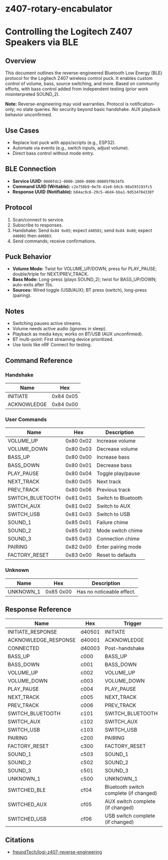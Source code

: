 # z407-rotary-encabulator
# Controlling the Logitech Z407 Speakers via BLE

## Overview

This document outlines the reverse-engineered Bluetooth Low Energy (BLE) protocol for the Logitech Z407 wireless control puck. It enables custom control of volume, bass, source switching, and more. Based on community efforts, with bass control added from independent testing (prior work misinterpreted SOUND_2).

**Note:** Reverse-engineering may void warranties. Protocol is notification-only; no state queries. No security beyond basic handshake. AUX playback behavior unconfirmed.

## Use Cases

- Replace lost puck with apps/scripts (e.g., ESP32).
- Automate via events (e.g., switch inputs, adjust volume).
- Direct bass control without mode entry.

## BLE Connection

- **Service UUID:** `0000fdc2-0000-1000-8000-00805f9b34fb`
- **Command UUID (Writable):** `c2e758b9-0e78-41e0-b0cb-98a593193fc5`
- **Response UUID (Notifiable):** `b84ac9c6-29c5-46d4-bba1-9d534784330f`

## Protocol

1. Scan/connect to service.
2. Subscribe to responses.
3. Handshake: Send `0x84 0x05`; expect `d40501`; send `0x84 0x00`; expect `d40001` then `d40003`.
4. Send commands; receive confirmations.

## Puck Behavior

- **Volume Mode:** Twist for VOLUME_UP/DOWN; press for PLAY_PAUSE; double/triple for NEXT/PREV_TRACK.
- **Bass Mode:** Long-press (plays SOUND_2); twist for BASS_UP/DOWN; auto-exits after 15s.
- **Sources:** Wired toggle (USB/AUX); BT press (switch), long-press (pairing).

## Notes

- Switching pauses active streams.
- Volume needs active audio (ignores in sleep).
- Playback as media keys; works on BT/USB (AUX unconfirmed).
- BT multi-point: First streaming device prioritized.
- Use tools like nRF Connect for testing.

## Command Reference

### Handshake

| Name       | Hex       |
|------------|-----------|
| INITIATE   | 0x84 0x05 |
| ACKNOWLEDGE| 0x84 0x00 |

### User Commands

| Name              | Hex       | Description                          |
|-------------------|-----------|--------------------------------------|
| VOLUME_UP         | 0x80 0x02 | Increase volume                      |
| VOLUME_DOWN       | 0x80 0x03 | Decrease volume                      |
| BASS_UP           | 0x80 0x00 | Increase bass                        |
| BASS_DOWN         | 0x80 0x01 | Decrease bass                        |
| PLAY_PAUSE        | 0x80 0x04 | Toggle play/pause                    |
| NEXT_TRACK        | 0x80 0x05 | Next track                           |
| PREV_TRACK        | 0x80 0x06 | Previous track                       |
| SWITCH_BLUETOOTH  | 0x81 0x01 | Switch to Bluetooth                  |
| SWITCH_AUX        | 0x81 0x02 | Switch to AUX                        |
| SWITCH_USB        | 0x81 0x03 | Switch to USB                        |
| SOUND_1           | 0x85 0x01 | Failure chime                        |
| SOUND_2           | 0x85 0x02 | Mode switch chime                    |
| SOUND_3           | 0x85 0x03 | Connection chime                     |
| PAIRING           | 0x82 0x00 | Enter pairing mode                   |
| FACTORY_RESET     | 0x83 0x00 | Reset to defaults                    |

### Unknown

| Name      | Hex       | Description              |
|-----------|-----------|--------------------------|
| UNKNOWN_1 | 0x85 0x00 | Has no noticeable effect.|

## Response Reference

| Name               | Hex     | Trigger                             |
|--------------------|---------|-------------------------------------|
| INITIATE_RESPONSE  | d40501  | INITIATE                            |
| ACKNOWLEDGE_RESPONSE| d40001 | ACKNOWLEDGE                         |
| CONNECTED          | d40003  | Post-handshake                      |
| BASS_UP            | c000    | BASS_UP                             |
| BASS_DOWN          | c001    | BASS_DOWN                           |
| VOLUME_UP          | c002    | VOLUME_UP                           |
| VOLUME_DOWN        | c003    | VOLUME_DOWN                         |
| PLAY_PAUSE         | c004    | PLAY_PAUSE                          |
| NEXT_TRACK         | c005    | NEXT_TRACK                          |
| PREV_TRACK         | c006    | PREV_TRACK                          |
| SWITCH_BLUETOOTH   | c101    | SWITCH_BLUETOOTH                    |
| SWITCH_AUX         | c102    | SWITCH_AUX                          |
| SWITCH_USB         | c103    | SWITCH_USB                          |
| PAIRING            | c200    | PAIRING                             |
| FACTORY_RESET      | c300    | FACTORY_RESET                       |
| SOUND_1            | c503    | SOUND_1                             |
| SOUND_2            | c502    | SOUND_2                             |
| SOUND_3            | c501    | SOUND_3                             |
| UNKNOWN_1          | c500    | UNKNOWN_1                           |
| SWITCHED_BLE       | cf04    | Bluetooth switch complete (if changed)|
| SWITCHED_AUX       | cf05    | AUX switch complete (if changed)    |
| SWITCHED_USB       | cf06    | USB switch complete (if changed)    |

## Citations

- [freundTech/logi-z407-reverse-engineering](https://github.com/freundTech/logi-z407-reverse-engineering)